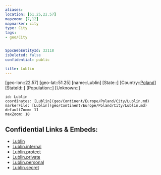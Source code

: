 ```yaml
---
aliases: 
location: [51.25,22.57]
mapzoom: [7,12] 
mapmarker: city 
type: City
tags:
- geo/City


SpocWebEntityId: 32118
isDeleted: false
confidential: public

title: Lublin
---
```

[geo-lon::22.57]
[geo-lat::51.25]
[name::Lublin]
[State::]
[Country::[Poland](geo/Continent/Europe/Poland.md)]
[StateId::]
[Population::]
[Unknown::]


```leaflet
id: Lublin
coordinates: [Lublin](geo/Continent/Europe/Poland/City/Lublin.md)
markerFile: [Lublin](geo/Continent/Europe/Poland/City/Lublin.md)
defaultZoom: 11 
maxZoom: 18
```


## Confidential Links & Embeds: 
- [Lublin](../../../../../../_public/geo/Continent/Europe/Poland/City/Lublin.md) 
- [Lublin.internal](../../../../../../_internal/geo/Continent/Europe/Poland/City/Lublin.internal.md) 
- [Lublin.protect](../../../../../../_protect/geo/Continent/Europe/Poland/City/Lublin.protect.md) 
- [Lublin.private](../../../../../../_private/geo/Continent/Europe/Poland/City/Lublin.private.md) 
- [Lublin.personal](../../../../../../_personal/geo/Continent/Europe/Poland/City/Lublin.personal.md) 
- [Lublin.secret](../../../../../../_secret/geo/Continent/Europe/Poland/City/Lublin.secret.md) 
